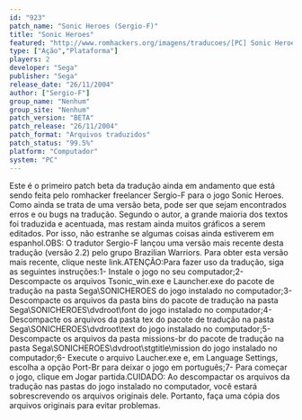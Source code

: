 ```yaml
---
id: "923"
patch_name: "Sonic Heroes (Sergio-F)"
title: "Sonic Heroes"
featured: "http://www.romhackers.org/imagens/traducoes/[PC] Sonic Heroes - Sergio-F - 1.jpg"
type: ["Ação","Plataforma"]
players: 2
developer: "Sega"
publisher: "Sega"
release_date: "26/11/2004"
author: ["Sergio-F"]
group_name: "Nenhum"
group_site: "Nenhum"
patch_version: "BETA"
patch_release: "26/11/2004"
patch_format: "Arquivos traduzidos"
patch_status: "99.5%"
platform: "Computador"
system: "PC"
---
```


Este é o primeiro patch beta da tradução ainda em andamento que está sendo feita pelo romhacker freelancer Sergio-F para o jogo Sonic Heroes. Como ainda se trata de uma versão beta, pode ser que sejam encontrados erros e ou bugs na tradução. Segundo o autor, a grande maioria dos textos foi traduzida e acentuada, mas restam ainda muitos gráficos a serem editados. Por isso, não estranhe se algumas coisas ainda estiverem em espanhol.OBS: O tradutor Sergio-F lançou uma versão mais recente desta tradução (versão 2.2) pelo grupo Brazilian Warriors. Para obter esta versão mais recente, clique neste link.ATENÇÃO:Para fazer uso da tradução, siga as seguintes instruções:1- Instale o jogo no seu computador;2- Descompacte os arquivos Tsonic_win.exe e Launcher.exe do pacote de tradução na pasta Sega\SONICHEROES do jogo instalado no computador;3- Descompacte os arquivos da pasta bins do pacote de tradução na pasta Sega\SONICHEROES\dvdroot\font do jogo instalado no computador;4- Descompacte os arquivos da pasta tex do pacote de tradução na pasta Sega\SONICHEROES\dvdroot\text do jogo instalado no computador;5- Descompacte os arquivos da pasta missions-br do pacote de tradução na pasta Sega\SONICHEROES\dvdroot\stgtitle\mission do jogo instalado no computador;6- Execute o arquivo Laucher.exe e, em Language Settings, escolha a opção Port-Br para deixar o jogo em português;7- Para começar o jogo, clique em Jogar partida.CUIDADO: Ao descompactar os arquivos da tradução nas pastas do jogo instalado no computador, você estará sobrescrevendo os arquivos originais dele. Portanto, faça uma cópia dos arquivos originais para evitar problemas.